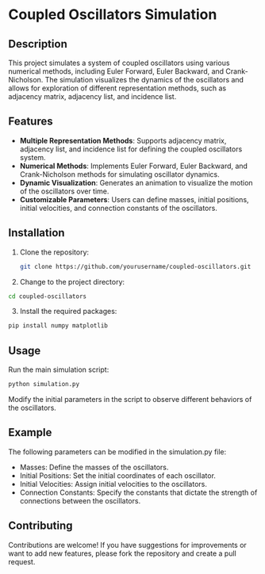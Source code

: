 # Coupled Oscillators Simulation

## Description

This project simulates a system of coupled oscillators using various numerical methods, including Euler Forward, Euler Backward, and Crank-Nicholson. The simulation visualizes the dynamics of the oscillators and allows for exploration of different representation methods, such as adjacency matrix, adjacency list, and incidence list.

## Features

- **Multiple Representation Methods**: Supports adjacency matrix, adjacency list, and incidence list for defining the coupled oscillators system.
- **Numerical Methods**: Implements Euler Forward, Euler Backward, and Crank-Nicholson methods for simulating oscillator dynamics.
- **Dynamic Visualization**: Generates an animation to visualize the motion of the oscillators over time.
- **Customizable Parameters**: Users can define masses, initial positions, initial velocities, and connection constants of the oscillators.

## Installation

1. Clone the repository:
   ```bash
   git clone https://github.com/yourusername/coupled-oscillators.git
   ```
2. Change to the project directory:
  ```bash
  cd coupled-oscillators
  ```
3. Install the required packages:
  ```bash
  pip install numpy matplotlib
  ```

## Usage
Run the main simulation script:
```bash
python simulation.py
```

Modify the initial parameters in the script to observe different behaviors of the oscillators.

## Example
The following parameters can be modified in the simulation.py file:

- Masses: Define the masses of the oscillators.
- Initial Positions: Set the initial coordinates of each oscillator.
- Initial Velocities: Assign initial velocities to the oscillators.
- Connection Constants: Specify the constants that dictate the strength of connections between the oscillators.

## Contributing
Contributions are welcome! If you have suggestions for improvements or want to add new features, please fork the repository and create a pull request.
